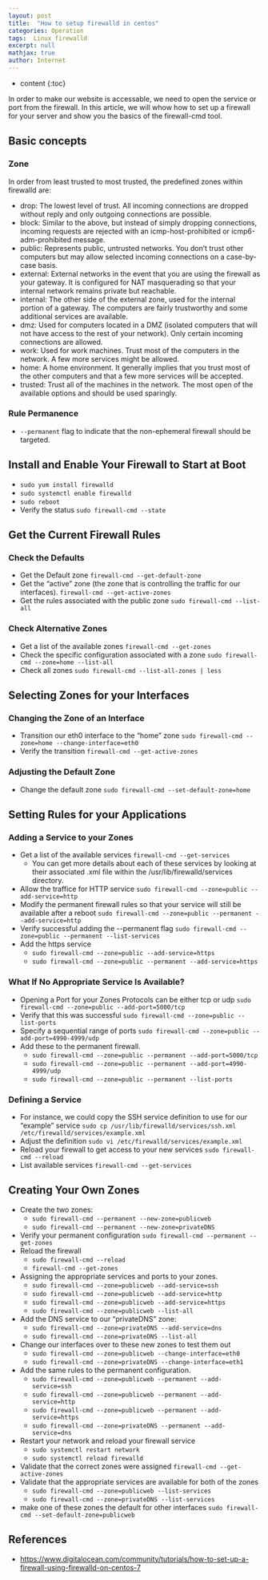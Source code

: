 ```yaml
---
layout: post
title:  "How to setup firewalld in centos"
categories: Operation
tags:  Linux firewalld
excerpt: null
mathjax: true
author: Internet
---
```


* content
{:toc}

In order to make our website is accessable, we need to open the service or port from the firewall. In this article, we will whow how to set up a firewall for your server and show you the basics of the firewall-cmd tool.

## Basic concepts

### Zone

In order from least trusted to most trusted, the predefined zones within firewalld are:

* drop: The lowest level of trust. All incoming connections are dropped without reply and only outgoing connections are possible.
* block: Similar to the above, but instead of simply dropping connections, incoming requests are rejected with an icmp-host-prohibited or icmp6-adm-prohibited message.
* public: Represents public, untrusted networks. You don’t trust other computers but may allow selected incoming connections on a case-by-case basis.
* external: External networks in the event that you are using the firewall as your gateway. It is configured for NAT masquerading so that your internal network remains private but reachable.
* internal: The other side of the external zone, used for the internal portion of a gateway. The computers are fairly trustworthy and some additional services are available.
* dmz: Used for computers located in a DMZ (isolated computers that will not have access to the rest of your network). Only certain incoming connections are allowed.
* work: Used for work machines. Trust most of the computers in the network. A few more services might be allowed.
* home: A home environment. It generally implies that you trust most of the other computers and that a few more services will be accepted.
* trusted: Trust all of the machines in the network. The most open of the available options and should be used sparingly.

### Rule Permanence

* `--permanent` flag to indicate that the non-ephemeral firewall should be targeted.

## Install and Enable Your Firewall to Start at Boot

* `sudo yum install firewalld`
* `sudo systemctl enable firewalld`
* `sudo reboot`
* Verify the status `sudo firewall-cmd --state`

## Get the Current Firewall Rules

### Check the Defaults

* Get the Default zone `firewall-cmd --get-default-zone`
* Get the “active” zone (the zone that is controlling the traffic for our interfaces). `firewall-cmd --get-active-zones`
* Get the rules associated with the public zone `sudo firewall-cmd --list-all`

### Check Alternative Zones

* Get a list of the available zones `firewall-cmd --get-zones`
* Check the specific configuration associated with a zone `sudo firewall-cmd --zone=home --list-all`
* Check all zones `sudo firewall-cmd --list-all-zones | less`

## Selecting Zones for your Interfaces

### Changing the Zone of an Interface

* Transition our eth0 interface to the “home” zone `sudo firewall-cmd --zone=home --change-interface=eth0`
* Verify the transition `firewall-cmd --get-active-zones`

### Adjusting the Default Zone

* Change the default zone `sudo firewall-cmd --set-default-zone=home`

## Setting Rules for your Applications

### Adding a Service to your Zones

* Get a list of the available services `firewall-cmd --get-services`
  * You can get more details about each of these services by looking at their associated .xml file within the /usr/lib/firewalld/services directory.
* Allow the traffice for HTTP service `sudo firewall-cmd --zone=public --add-service=http`
* Modify the permanent firewall rules so that your service will still be available after a reboot `sudo firewall-cmd --zone=public --permanent --add-service=http`
* Verify successful adding the --permanent flag `sudo firewall-cmd --zone=public --permanent --list-services`
* Add the https service
  * `sudo firewall-cmd --zone=public --add-service=https`
  * `sudo firewall-cmd --zone=public --permanent --add-service=https`

### What If No Appropriate Service Is Available?

* Opening a Port for your Zones Protocols can be either tcp or udp `sudo firewall-cmd --zone=public --add-port=5000/tcp`
* Verify that this was successful `sudo firewall-cmd --zone=public --list-ports`
* Specify a sequential range of ports `sudo firewall-cmd --zone=public --add-port=4990-4999/udp`
* Add these to the permanent firewall.
  * `sudo firewall-cmd --zone=public --permanent --add-port=5000/tcp`
  * `sudo firewall-cmd --zone=public --permanent --add-port=4990-4999/udp`
  * `sudo firewall-cmd --zone=public --permanent --list-ports`

### Defining a Service

* For instance, we could copy the SSH service definition to use for our “example” service `sudo cp /usr/lib/firewalld/services/ssh.xml /etc/firewalld/services/example.xml`
* Adjust the definition `sudo vi /etc/firewalld/services/example.xml`
* Reload your firewall to get access to your new services `sudo firewall-cmd --reload`
* List available services `firewall-cmd --get-services`

## Creating Your Own Zones

* Create the two zones:
  * `sudo firewall-cmd --permanent --new-zone=publicweb`
  * `sudo firewall-cmd --permanent --new-zone=privateDNS`
* Verify your permanent configuration `sudo firewall-cmd --permanent --get-zones`
* Reload the firewall
  * `sudo firewall-cmd --reload`
  * `firewall-cmd --get-zones`
* Assigning the appropriate services and ports to your zones.
  * `sudo firewall-cmd --zone=publicweb --add-service=ssh`
  * `sudo firewall-cmd --zone=publicweb --add-service=http`
  * `sudo firewall-cmd --zone=publicweb --add-service=https`
  * `sudo firewall-cmd --zone=publicweb --list-all`
* Add the DNS service to our “privateDNS” zone:
  * `sudo firewall-cmd --zone=privateDNS --add-service=dns`
  * `sudo firewall-cmd --zone=privateDNS --list-all`
* Change our interfaces over to these new zones to test them out
  * `sudo firewall-cmd --zone=publicweb --change-interface=eth0`
  * `sudo firewall-cmd --zone=privateDNS --change-interface=eth1`
* Add the same rules to the permanent configuration.
  * `sudo firewall-cmd --zone=publicweb --permanent --add-service=ssh`
  * `sudo firewall-cmd --zone=publicweb --permanent --add-service=http`
  * `sudo firewall-cmd --zone=publicweb --permanent --add-service=https`
  * `sudo firewall-cmd --zone=privateDNS --permanent --add-service=dns`
* Restart your network and reload your firewall service
  * `sudo systemctl restart network`
  * `sudo systemctl reload firewalld`
* Validate that the correct zones were assigned `firewall-cmd --get-active-zones`
* Validate that the appropriate services are available for both of the zones
  * `sudo firewall-cmd --zone=publicweb --list-services`
  * `sudo firewall-cmd --zone=privateDNS --list-services`
* make one of these zones the default for other interfaces `sudo firewall-cmd --set-default-zone=publicweb`

## References

* <https://www.digitalocean.com/community/tutorials/how-to-set-up-a-firewall-using-firewalld-on-centos-7>
